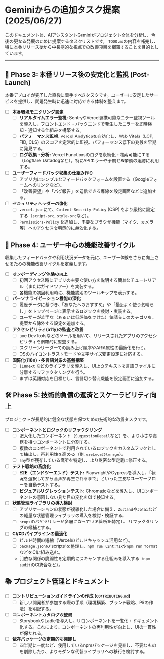 # Geminiからの追加タスク提案 (2025/06/27)

このドキュメントは、AIアシスタントGeminiがプロジェクト全体を分析し、今後の更なる発展のために提案するタスクリストです。
`TODO.md`の内容を補完し、特に本番リリース後から中長期的な視点での改善項目を網羅することを目的としています。

---

## 🚀 Phase 3: 本番リリース後の安定化と監視 (Post-Launch)

本番デプロイが完了した直後に着手すべきタスクです。ユーザーに安定したサービスを提供し、問題発生時に迅速に対応できる体制を整えます。

- [ ] **本番環境モニタリング設定**
    - [ ] **リアルタイムエラー監視:** SentryやVercel連携可能なエラー監視ツールを導入し、フロントエンド・バックエンドで発生したエラーを即時検知・通知する仕組みを構築する。
    - [ ] **パフォーマンス監視:** Vercel Analyticsを有効化し、Web Vitals（LCP, FID, CLS）のスコアを定常的に監視。パフォーマンス低下の兆候を早期に発見する。
    - [ ] **ログ収集・分析:** Vercel Functionsのログを永続化・検索可能にする（Logflare, Datadogなど）。特にAPIエラーや予期せぬ挙動の追跡に利用する。

- [ ] **ユーザーフィードバック収集の仕組み作り**
    - [ ] アプリ内にシンプルなフィードバックフォームを設置する（Googleフォームへのリンクなど）。
    - [ ] 「改善要望」や「バグ報告」を送信できる導線を設定画面などに追加する。

- [ ] **セキュリティヘッダーの強化**
    - [ ] `vercel.json`にて、`Content-Security-Policy` (CSP) をより厳格に設定する（`script-src`, `style-src`など）。
    - [ ] `Permissions-Policy` を追加し、不要なブラウザ機能（マイク、カメラ等）へのアクセスを明示的に無効化する。

## 💖 Phase 4: ユーザー中心の機能改善サイクル

収集したフィードバックや利用状況データを元に、ユーザー体験をさらに向上させるための機能改善サイクルを定義します。

- [ ] **オンボーディング体験の向上**
    - [ ] 初回アクセス時にアプリの主要な使い方を説明する簡単なチュートリアル（またはガイドツアー）を実装する。
    - [ ] 各機能の初回利用時に、機能説明のツールチップを表示する。

- [ ] **パーソナライゼーション機能の深化**
    - [ ] 履歴データに基づき、「あなたへのおすすめ」や「最近よく使う気晴らし」をトップページに表示するロジックを検討・実装する。
    - [ ] ユーザーが苦手な（あるいは低評価をつけた）気晴らしのカテゴリを、提案から除外する設定を追加する。

- [ ] **アクセシビリティ(a11y)の監査と改善**
    - [ ] axe DevToolsなどのツールを用いて、リリースされたアプリのアクセシビリティを網羅的に監査する。
    - [ ] スクリーンリーダーでの読み上げ順序やARIA属性の最適化を行う。
    - [ ] OSのハイコントラストモードや文字サイズ変更設定に対応する。

- [ ] **国際化(i18n)・多言語対応の基盤構築**
    - [ ] `i18next` などのライブラリを導入し、UI上のテキストを言語ファイルに分離するリファクタリングを行う。
    - [ ] まずは英語対応を目標とし、言語切り替え機能を設定画面に追加する。

## 🛠️ Phase 5: 技術的負債の返済とスケーラビリティ向上

プロジェクトが長期的に健全な状態を保つための技術的な改善タスクです。

- [ ] **コンポーネントとロジックのリファクタリング**
    - [ ] 肥大化したコンポーネント（`SuggestionDetail`など）を、より小さな責務を持つコンポーネントに分割する。
    - [ ] 複数のコンポーネントで利用されているロジックをカスタムフックとして抽出し、再利用性を高める（例: `useLocalStorage`）。
    - [ ] `any`型が残存している箇所を特定し、より厳密な型定義に修正する。

- [ ] **テスト戦略の高度化**
    - [ ] **E2E（エンドツーエンド）テスト:** PlaywrightやCypressを導入し、「状況を選択してから音声が再生されるまで」といった主要なユーザーフローを自動テストする。
    - [ ] **ビジュアルリグレッションテスト:** Chromaticなどを導入し、UIコンポーネントの意図しない見た目の変化をCIで検知する。

- [ ] **状態管理ライブラリの導入検討**
    - [ ] アプリケーションの状態が複雑化した場合に備え、`Zustand`や`Jotai`などの軽量な状態管理ライブラリの導入を検討・検証する。
    - [ ] `props`のバケツリレーが多層になっている箇所を特定し、リファクタリングの候補とする。

- [ ] **CI/CDパイプラインの最適化**
    - [ ] ビルド時間の短縮（Vercelのビルドキャッシュ活用など）。
    - [ ] `package.json`の'scripts'を整理し、`npm run lint:fix`や`npm run format`などをCIに組み込む。
    - [ ]依存関係の脆弱性を定期的にスキャンする仕組みを導入する（`npm audit`のCI統合など）。

## 📚 プロジェクト管理とドキュメント

- [ ] **コントリビューションガイドラインの作成 (`CONTRIBUTING.md`)**
    - [ ] 新しい開発者が参加する際の手順（環境構築、ブランチ戦略、PRの作法）を明記する。
- [ ] **コンポーネントカタログの整備**
    - [ ] StorybookやLadleを導入し、UIコンポーネントを一覧化・ドキュメント化する。これにより、コンポーネントの再利用性が向上し、UIの一貫性が保たれる。
- [ ] **依存パッケージの定期的な棚卸し**
    - [ ] 四半期に一度など、使用しているnpmパッケージを見直し、不要なものを削除したり、よりモダンな代替ライブラリへの移行を検討する。